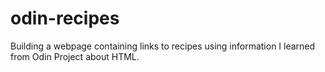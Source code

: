 # odin-recipes

Building a webpage containing links to recipes using information I learned from Odin Project about HTML.